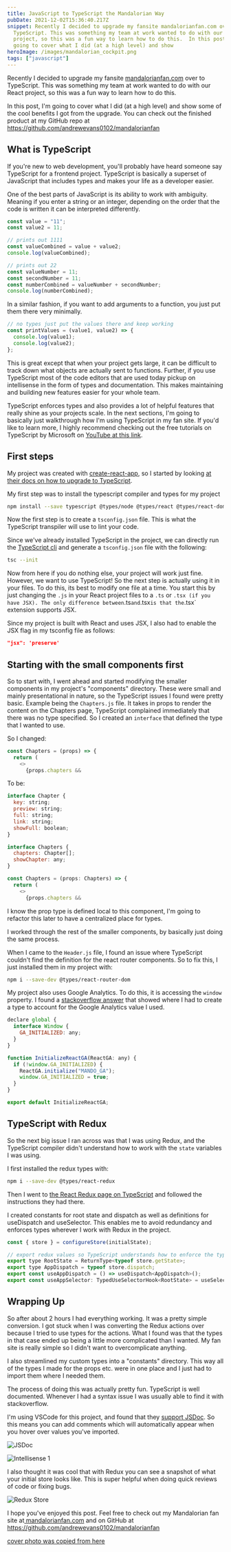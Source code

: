 ```yaml
---
title: JavaScript to TypeScript the Mandalorian Way
pubDate: 2021-12-02T15:36:40.217Z
snippet: Recently I decided to upgrade my fansite mandalorianfan.com over to
  TypeScript. This was something my team at work wanted to do with our React
  project, so this was a fun way to learn how to do this.  In this post, I'm
  going to cover what I did (at a high level) and show
heroImage: /images/mandalorian_cockpit.png
tags: ["javascript"]
---
```


Recently I decided to upgrade my fansite [mandalorianfan.com](https://www.mandalorianfan.com) over to TypeScript. This was something my team at work wanted to do with our React project, so this was a fun way to learn how to do this.

In this post, I'm going to cover what I did (at a high level) and show some of the cool benefits I got from the upgrade. You can check out the finished product at my GitHub repo at https://github.com/andrewevans0102/mandalorianfan

## What is TypeScript

If you're new to web development, you'll probably have heard someone say TypeScript for a frontend project. TypeScript is basically a superset of JavaScript that includes types and makes your life as a developer easier.

One of the best parts of JavaScript is its ability to work with ambiguity. Meaning if you enter a string or an integer, depending on the order that the code is written it can be interpreted differently.

```js
const value = "11";
const value2 = 11;

// prints out 1111
const valueCombined = value + value2;
console.log(valueCombined);

// prints out 22
const valueNumber = 11;
const secondNumber = 11;
const numberCombined = valueNumber + secondNumber;
console.log(numberCombined);
```

In a similar fashion, if you want to add arguments to a function, you just put them there very minimally.

```js
// no types just put the values there and keep working
const printValues = (value1, value2) => {
  console.log(value1);
  console.log(value2);
};
```

This is great except that when your project gets large, it can be difficult to track down what objects are actually sent to functions. Further, if you use TypeScript most of the code editors that are used today pickup on intellisense in the form of types and documentation. This makes maintaining and building new features easier for your whole team.

TypeScript enforces types and also provides a lot of helpful features that really shine as your projects scale. In the next sections, I'm going to basically just walkthrough how I'm using TypeScript in my fan site. If you'd like to learn more, I highly recommend checking out the free tutorials on TypeScript by Microsoft on [YouTube at this link](https://www.youtube.com/playlist?list=PLWZJrkeLOrbbPWrzjR7DaiXYpk0Dk1c9M).

## First steps

My project was created with [create-react-app](https://create-react-app.dev/), so I started by looking [at their docs on how to upgrade to TypeScript](https://create-react-app.dev/docs/adding-typescript).

My first step was to install the typescript compiler and types for my project

```bash
npm install --save typescript @types/node @types/react @types/react-dom @types/jest
```

Now the first step is to create a `tsconfig.json` file. This is what the TypeScript transpiler will use to lint your code.

Since we've already installed TypeScript in the project, we can directly run the [TypeScript cli](https://www.typescriptlang.org/docs/handbook/compiler-options.html#using-the-cli) and generate a `tsconfig.json` file with the following:

```bash
tsc --init
```

Now from here if you do nothing else, your project will work just fine. However, we want to use TypeScript! So the next step is actually using it in your files. To do this, its best to modify one file at a time. You start this by just changing the `.js` in your React project files to a `.ts` or `.tsx (if you have JSX). The only difference between`.ts`and`.tsx`is that the`.tsx` extension supports JSX.

Since my project is built with React and uses JSX, I also had to enable the JSX flag in my tsconfig file as follows:

```json
"jsx": 'preserve'
```

## Starting with the small components first

So to start with, I went ahead and started modifying the smaller components in my project's "components" directory. These were small and mainly presentational in nature, so the TypeScript issues I found were pretty basic. Example being the `Chapters.js` file. It takes in props to render the content on the Chapters page, TypeScript complained immediately that there was no type specified. So I created an `interface` that defined the type that I wanted to use.

So I changed:

```js
const Chapters = (props) => {
  return (
    <>
      {props.chapters &&
```

To be:

```js
interface Chapter {
  key: string;
  preview: string;
  full: string;
  link: string;
  showFull: boolean;
}

interface Chapters {
  chapters: Chapter[];
  showChapter: any;
}

const Chapters = (props: Chapters) => {
  return (
    <>
      {props.chapters &&
```

I know the prop type is defined local to this component, I'm going to refactor this later to have a centralized place for types.

I worked through the rest of the smaller components, by basically just doing the same process.

When I came to the `Header.js` file, I found an issue where TypeScript couldn't find the definition for the react router components. So to fix this, I just installed them in my project with:

```bash
npm i --save-dev @types/react-router-dom
```

My project also uses Google Analytics. To do this, it is accessing the `window` property. I found a [stackoverflow answer](https://stackoverflow.com/questions/56457935/typescript-error-property-x-does-not-exist-on-type-window/56458070) that showed where I had to create a type to account for the Google Analytics value I used.

```js
declare global {
  interface Window {
    GA_INITIALIZED: any;
  }
}

function InitializeReactGA(ReactGA: any) {
  if (!window.GA_INITIALIZED) {
    ReactGA.initialize("MANDO_GA");
    window.GA_INITIALIZED = true;
  }
}

export default InitializeReactGA;
```

## TypeScript with Redux

So the next big issue I ran across was that I was using Redux, and the TypeScript compiler didn't understand how to work with the `state` variables I was using.

I first installed the redux types with:

```bash
npm i --save-dev @types/react-redux
```

Then I went to [the React Redux page on TypeScript](https://react-redux.js.org/using-react-redux/usage-with-typescript) and followed the instructions they had there.

I created constants for root state and dispatch as well as definitions for useDispatch and useSelector. This enables me to avoid redundancy and enforces types wherever I work with Redux in the project.

```js
const { store } = configureStore(initialState);

// export redux values so TypeScript understands how to enforce the types
export type RootState = ReturnType<typeof store.getState>;
export type AppDispatch = typeof store.dispatch;
export const useAppDispatch = () => useDispatch<AppDispatch>();
export const useAppSelector: TypedUseSelectorHook<RootState> = useSelector;
```

## Wrapping Up

So after about 2 hours I had everything working. It was a pretty simple conversion. I got stuck when I was converting the Redux actions over because I tried to use types for the actions. What I found was that the types in that case ended up being a little more complicated than I wanted. My fan site is really simple so I didn't want to overcomplicate anything.

I also streamlined my custom types into a "constants" directory. This way all of the types I made for the props etc. were in one place and I just had to import them where I needed them.

The process of doing this was actually pretty fun. TypeScript is well documented. Whenever I had a syntax issue I was usually able to find it with stackoverflow.

I'm using VSCode for this project, and found that they [support JSDoc](https://code.visualstudio.com/docs/languages/typescript#_jsdoc-support). So this means you can add comments which will automatically appear when you hover over values you've imported.

![JSDoc](/images/jsdoc.png)

![Intellisense 1](/images/intellisense1.png)

I also thought it was cool that with Redux you can see a snapshot of what your initial store looks like. This is super helpful when doing quick reviews of code or fixing bugs.

![Redux Store](/images/intellisense2.png)

I hope you've enjoyed this post. Feel free to check out my Mandalorian fan site at[ mandalorianfan.com](https://www.mandalorianfan.com) and on GitHub at https://github.com/andrewevans0102/mandalorianfan

[cover photo was copied from here](https://www.themeparkprofessor.com/wp-content/uploads/2019/12/Screen-Shot-2019-12-27-at-5.49.53-AM.png)

